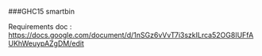 ###GHC15 smartbin

Requirements doc : https://docs.google.com/document/d/1nSGz6vVvT7i3szkILrca52OG8IUFfAUKhWeuypAZgDM/edit

